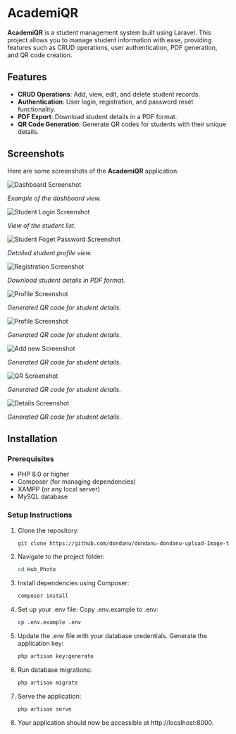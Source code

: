 # AcademiQR

**AcademiQR** is a student management system built using Laravel. This project allows you to manage student information with ease, providing features such as CRUD operations, user authentication, PDF generation, and QR code creation.

## Features

- **CRUD Operations**: Add, view, edit, and delete student records.
- **Authentication**: User login, registration, and password reset functionality.
- **PDF Export**: Download student details in a PDF format.
- **QR Code Generation**: Generate QR codes for students with their unique details.

## Screenshots

Here are some screenshots of the **AcademiQR** application:

<img src="a.png" alt="Dashboard Screenshot">
<p><em>Example of the dashboard view.</em></p>

<img src="a2.png" alt="Student Login Screenshot">
<p><em>View of the student list.</em></p>

<img src="a3.png" alt="Student Foget Password Screenshot">
<p><em>Detailed student profile view.</em></p>

<img src="a4.png" alt="Registration Screenshot">
<p><em>Download student details in PDF format.</em></p>

<img src="a5.png" alt="Profile Screenshot">
<p><em>Generated QR code for student details.</em></p>

<img src="a6.png" alt="Profile Screenshot">
<p><em>Generated QR code for student details.</em></p>

<img src="a7.png" alt="Add new Screenshot">
<p><em>Generated QR code for student details.</em></p>

<img src="a8.png" alt="QR Screenshot">
<p><em>Generated QR code for student details.</em></p>

<img src="a9.png" alt="Details Screenshot">
<p><em>Generated QR code for student details.</em></p>

## Installation

### Prerequisites

- PHP 8.0 or higher
- Composer (for managing dependencies)
- XAMPP (or any local server)
- MySQL database

### Setup Instructions


1. Clone the repository:  
   ```bash  
   git clone https://github.com/dondanu/dondanu-dondanu-upload-Image-to-MYSQL-in-laravel
   
2. Navigate to the project folder:
   ```bash
   cd Hub_Photo

3. Install dependencies using Composer:
   ```bash
   composer install  

4. Set up your .env file:
   Copy .env.example to .env:
   ```bash
   cp .env.example .env   

6. Update the .env file with your database credentials.
   Generate the application key:
   ```bash
   php artisan key:generate

7. Run database migrations:
   ```bash
   php artisan migrate

8. Serve the application:
   ```bash
   php artisan serve
   
9. Your application should now be accessible at http://localhost:8000.



